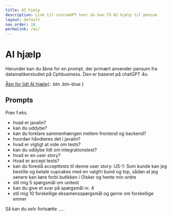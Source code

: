 ```yaml
---
title: AI hjælp
description: Link til customGPT hvor du kan få AI hjælp til pensum
layout: default
nav_order: 18
permalink: /ai/
---
```


# AI hjælp

Herunder kan du åbne for en prompt, der primært anvender pensum fra datamatikerstudiet på Cphbusiness. Den er baseret på chatGPT 4o.

[Åbn for lidt AI hjælp](https://app.customgpt.ai/projects/33053/ask-me-anything?embed=1&shareable_slug=d9d5671cb9f0c994caf22ac4506cdd93){: .btn .btn-blue }

## Prompts

Prøv f.eks.

- hvad er javalin?
- kan du uddybe?
- kan du forklare sammenhængen mellem frontend og backend?
- hvordan håndteres det i javalin?
- hvad er vigtigt at vide om tests?
- kan du uddybe lidt om integrationstest?
- hvad er en user story?
- Hvad er accept tests?
- kan du foreslå accepttests til denne user story: US-1: Som kunde kan jeg bestille og betale cupcakes med en valgfri bund og top, sådan at jeg senere kan køre forbi butikken i Olsker og hente min ordre
- stil mig 5 spørgsmål om unitest
- kan du give et svar på spørgsmål nr. 4
- stil mig 10 forskellige eksamensspørgsmål og gerne om forskellige emner

Så kan du selv fortsætte .....
